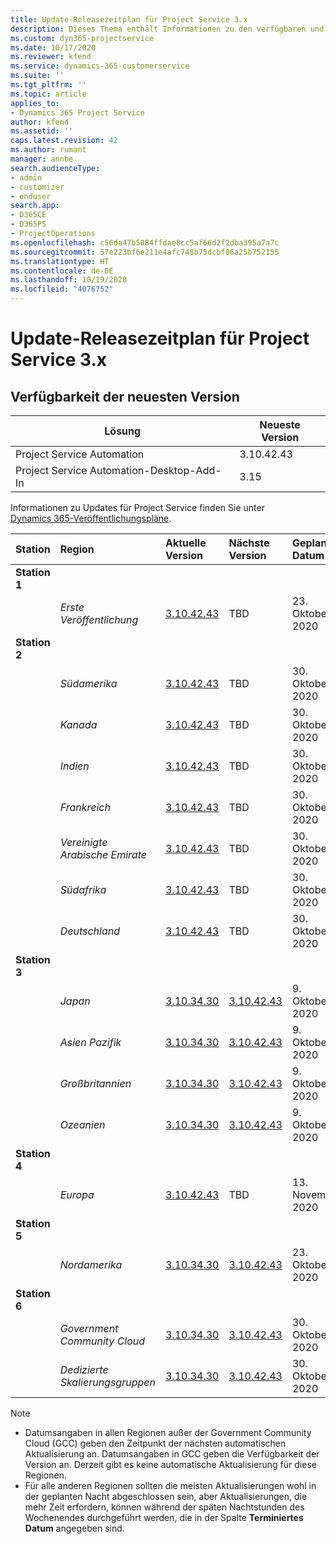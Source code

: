 ```yaml
---
title: Update-Releasezeitplan für Project Service 3.x
description: Dieses Thema enthält Informationen zu den verfügbaren und kommenden Versionen von Dynamics 365 Project Service Automation.
ms.custom: dyn365-projectservice
ms.date: 10/17/2020
ms.reviewer: kfend
ms.service: dynamics-365-customerservice
ms.suite: ''
ms.tgt_pltfrm: ''
ms.topic: article
applies_to:
- Dynamics 365 Project Service
author: kfend
ms.assetid: ''
caps.latest.revision: 42
ms.author: rumant
manager: annbe
search.audienceType:
- admin
- customizer
- enduser
search.app:
- D365CE
- D365PS
- ProjectOperations
ms.openlocfilehash: c56da47b5084ffdae8cc5af66d2f2dba395a7a7c
ms.sourcegitcommit: 57e223bf6e211e4afc748b75dcbf06a25b752155
ms.translationtype: HT
ms.contentlocale: de-DE
ms.lasthandoff: 10/19/2020
ms.locfileid: "4076752"
---
```

# <a name="update-release-schedule-for-project-service-3x"></a>Update-Releasezeitplan für Project Service 3.x

## <a name="latest-version-availability"></a>Verfügbarkeit der neuesten Version

| Lösung  | Neueste Version |
|-------|----|
| Project Service Automation    |  3.10.42.43  |
| Project Service Automation-Desktop-Add-In                | 3.15          |

Informationen zu Updates für Project Service finden Sie unter [Dynamics 365-Veröffentlichungspläne](https://docs.microsoft.com/dynamics365/release-plans/). 

| Station  | Region | Aktuelle Version | Nächste Version |  Geplantes Datum
| :---   | :---   | :---   | :---   |:---   |         
|<strong>Station 1</strong> | |  |  | |
| | <i>Erste Veröffentlichung</i> | [3.10.42.43](whats-new-ur-24.md) | TBD | 23. Oktober 2020
|<strong>Station 2</strong> | |  |  | |
| | <i>Südamerika</i> | [3.10.42.43](whats-new-ur-24.md) | TBD | 30. Oktober 2020
| | <i>Kanada</i> | [3.10.42.43](whats-new-ur-24.md) | TBD | 30. Oktober 2020 
| | <i>Indien</i> | [3.10.42.43](whats-new-ur-24.md) | TBD | 30. Oktober 2020
| | <i>Frankreich</i> | [3.10.42.43](whats-new-ur-24.md) | TBD | 30. Oktober 2020
| | <i>Vereinigte Arabische Emirate</i> | [3.10.42.43](whats-new-ur-24.md) | TBD | 30. Oktober 2020
| | <i>Südafrika</i> | [3.10.42.43](whats-new-ur-24.md) | TBD | 30. Oktober 2020
| | <i>Deutschland</i> | [3.10.42.43](whats-new-ur-24.md) | TBD | 30. Oktober 2020
|<strong>Station 3</strong> | |  |  | |
| | <i>Japan</i> |[3.10.34.30](whats-new-ur-23.md) | [3.10.42.43](whats-new-ur-24.md) | 9. Oktober 2020 
| | <i>Asien Pazifik</i> |[3.10.34.30](whats-new-ur-23.md) | [3.10.42.43](whats-new-ur-24.md) | 9. Oktober 2020
| | <i>Großbritannien</i> |[3.10.34.30](whats-new-ur-23.md) | [3.10.42.43](whats-new-ur-24.md) | 9. Oktober 2020
| | <i>Ozeanien</i> |[3.10.34.30](whats-new-ur-23.md) | [3.10.42.43](whats-new-ur-24.md) | 9. Oktober 2020
|<strong>Station 4</strong> | |  |  | |
| | <i>Europa</i> |[3.10.42.43](whats-new-ur-24.md) | TBD | 13. November 2020
|<strong>Station 5</strong> | |  |  | |
| | <i>Nordamerika</i> |[3.10.34.30](whats-new-ur-23.md) | [3.10.42.43](whats-new-ur-24.md) | 23. Oktober 2020
|<strong>Station 6</strong> | |  |  | |
| | <i>Government Community Cloud</i> |[3.10.34.30](whats-new-ur-23.md) | [3.10.42.43](whats-new-ur-24.md) | 30. Oktober 2020
| | <i>Dedizierte Skalierungsgruppen</i> |[3.10.34.30](whats-new-ur-23.md) | [3.10.42.43](whats-new-ur-24.md) | 30. Oktober 2020

>[!Note]
> - Datumsangaben in allen Regionen außer der Government Community Cloud (GCC) geben den Zeitpunkt der nächsten automatischen Aktualisierung an. Datumsangaben in GCC geben die Verfügbarkeit der Version an. Derzeit gibt es keine automatische Aktualisierung für diese Regionen.
> - Für alle anderen Regionen sollten die meisten Aktualisierungen wohl in der geplanten Nacht abgeschlossen sein, aber Aktualisierungen, die mehr Zeit erfordern, können während der späten Nachtstunden des Wochenendes durchgeführt werden, die in der Spalte **Terminiertes Datum** angegeben sind.
